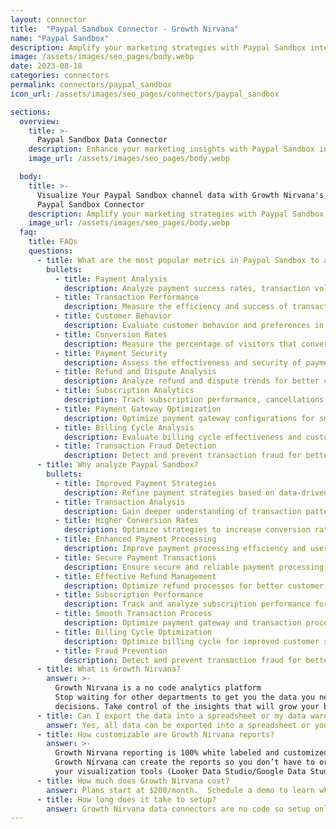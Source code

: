 ```yaml
---
layout: connector
title:  "Paypal Sandbox Connector - Growth Nirvana"
name: "Paypal Sandbox"
description: Amplify your marketing strategies with Paypal Sandbox integration, gaining actionable insights from data analysis.
image: /assets/images/seo_pages/body.webp
date: 2023-08-18
categories: connectors
permalink: connectors/paypal_sandbox
icon_url: /assets/images/seo_pages/connectors/paypal_sandbox

sections:
  overview:
    title: >-
      Paypal Sandbox Data Connector
    description: Enhance your marketing insights with Paypal Sandbox integration. Merge marketing data seamlessly for shaping campaign strategies and operational excellence.
    image_url: /assets/images/seo_pages/body.webp

  body:
    title: >-
      Visualize Your Paypal Sandbox channel data with Growth Nirvana's
      Paypal Sandbox Connector
    description: Amplify your marketing strategies with Paypal Sandbox integration, gaining actionable insights from data analysis.
    image_url: /assets/images/seo_pages/body.webp
  faq:
    title: FAQs
    questions:
      - title: What are the most popular metrics in Paypal Sandbox to analyze?
        bullets:
          - title: Payment Analysis
            description: Analyze payment success rates, transaction volumes, and payment methods.
          - title: Transaction Performance
            description: Measure the efficiency and success of transactions and payment processing.
          - title: Customer Behavior
            description: Evaluate customer behavior and preferences in relation to payments.
          - title: Conversion Rates
            description: Measure the percentage of visitors that convert into paying customers.
          - title: Payment Security
            description: Assess the effectiveness and security of payment processing.
          - title: Refund and Dispute Analysis
            description: Analyze refund and dispute trends for better customer support.
          - title: Subscription Analytics
            description: Track subscription performance, cancellations, and renewal rates.
          - title: Payment Gateway Optimization
            description: Optimize payment gateway configurations for smoother transactions.
          - title: Billing Cycle Analysis
            description: Evaluate billing cycle effectiveness and customer satisfaction.
          - title: Transaction Fraud Detection
            description: Detect and prevent transaction fraud for better security.
      - title: Why analyze Paypal Sandbox?
        bullets:
          - title: Improved Payment Strategies
            description: Refine payment strategies based on data-driven insights.
          - title: Transaction Analysis
            description: Gain deeper understanding of transaction patterns and trends.
          - title: Higher Conversion Rates
            description: Optimize strategies to increase conversion rates for payments.
          - title: Enhanced Payment Processing
            description: Improve payment processing efficiency and user experience.
          - title: Secure Payment Transactions
            description: Ensure secure and reliable payment processing for customers.
          - title: Effective Refund Management
            description: Optimize refund processes for better customer support.
          - title: Subscription Performance
            description: Track and analyze subscription performance for higher revenue.
          - title: Smooth Transaction Process
            description: Optimize payment gateway and transaction process for smoother experiences.
          - title: Billing Cycle Optimization
            description: Optimize billing cycle for improved customer satisfaction.
          - title: Fraud Prevention
            description: Detect and prevent transaction fraud for better security measures.
      - title: What is Growth Nirvana?
        answer: >-
          Growth Nirvana is a no code analytics platform 
          Stop waiting for other departments to get you the data you need to make critical business 
          decisions. Take control of the insights that will grow your business.
      - title: Can I export the data into a spreadsheet or my data warehouse?
        answer: Yes, all data can be exported into a spreadsheet or your data warehouse (Google BigQuery, AWS, Snowflake, Azure, etc)
      - title: How customizable are Growth Nirvana reports?
        answer: >-
          Growth Nirvana reporting is 100% white labeled and customized to your specifications.
          Growth Nirvana can create the reports so you don’t have to or you can connect
          your visualization tools (Looker Data Studio/Google Data Studio, Tableau, PowerBI, etc) to Growth Nirvana.
      - title: How much does Growth Nirvana cost?
        answer: Plans start at $200/month.  Schedule a demo to learn what plan is best for you.
      - title: How long does it take to setup?
        answer: Growth Nirvana data connectors are no code so setup only requires a few clicks.
---
```


